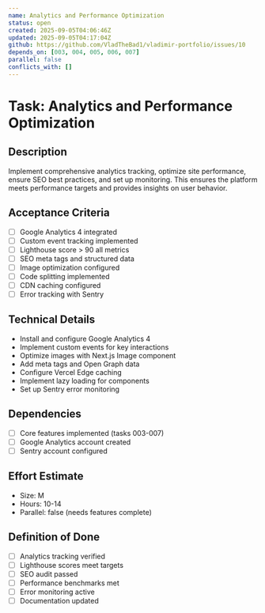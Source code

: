 ```yaml
---
name: Analytics and Performance Optimization
status: open
created: 2025-09-05T04:06:46Z
updated: 2025-09-05T04:17:04Z
github: https://github.com/VladTheBad1/vladimir-portfolio/issues/10
depends_on: [003, 004, 005, 006, 007]
parallel: false
conflicts_with: []
---
```


# Task: Analytics and Performance Optimization

## Description
Implement comprehensive analytics tracking, optimize site performance, ensure SEO best practices, and set up monitoring. This ensures the platform meets performance targets and provides insights on user behavior.

## Acceptance Criteria
- [ ] Google Analytics 4 integrated
- [ ] Custom event tracking implemented
- [ ] Lighthouse score > 90 all metrics
- [ ] SEO meta tags and structured data
- [ ] Image optimization configured
- [ ] Code splitting implemented
- [ ] CDN caching configured
- [ ] Error tracking with Sentry

## Technical Details
- Install and configure Google Analytics 4
- Implement custom events for key interactions
- Optimize images with Next.js Image component
- Add meta tags and Open Graph data
- Configure Vercel Edge caching
- Implement lazy loading for components
- Set up Sentry error monitoring

## Dependencies
- [ ] Core features implemented (tasks 003-007)
- [ ] Google Analytics account created
- [ ] Sentry account configured

## Effort Estimate
- Size: M
- Hours: 10-14
- Parallel: false (needs features complete)

## Definition of Done
- [ ] Analytics tracking verified
- [ ] Lighthouse scores meet targets
- [ ] SEO audit passed
- [ ] Performance benchmarks met
- [ ] Error monitoring active
- [ ] Documentation updated
